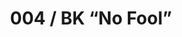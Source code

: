---
title: '004 / BK “No Fool” '
link: "https://doof.lnk.to/nofool"
cover: "../../img/BK---No-Fool-Cover-Art-Flat.jpg"
---